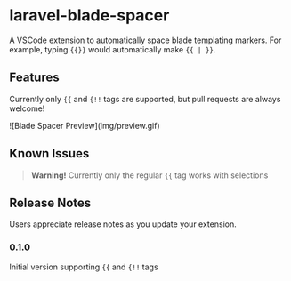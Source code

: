 # laravel-blade-spacer

A VSCode extension to automatically space blade templating markers. 
For example, typing `{{}}` would automatically make `{{ | }}`.

## Features

Currently only `{{` and `{!!` tags are supported, but pull requests are always welcome!

\!\[Blade Spacer Preview\]\(img/preview.gif\)

## Known Issues
> **Warning!**  Currently only the regular `{{` tag works with selections


## Release Notes

Users appreciate release notes as you update your extension.

### 0.1.0
Initial version supporting `{{` and `{!!` tags